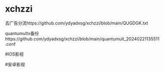 # xchzzi
去广告分流https://github.com/ydyadxsg/xchzzi/blob/main/QUGDGK.txt

quantumultx备份https://github.com/ydyadxsg/xchzzi/blob/main/quantumult_20240221135511.conf

#IOS影视


#安卓影视
